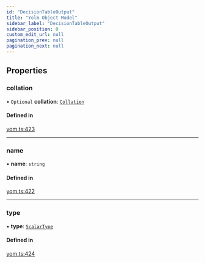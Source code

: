 ```yaml
---
id: "DecisionTableOutput"
title: "Yolm Object Model"
sidebar_label: "DecisionTableOutput"
sidebar_position: 0
custom_edit_url: null
pagination_prev: null
pagination_next: null
---
```


## Properties

### collation

• `Optional` **collation**: [`Collation`](../modules.md#collation)

#### Defined in

[yom.ts:423](https://github.com/yolmio/boost/blob/964b449/src/yom.ts#L423)

___

### name

• **name**: `string`

#### Defined in

[yom.ts:422](https://github.com/yolmio/boost/blob/964b449/src/yom.ts#L422)

___

### type

• **type**: [`ScalarType`](../modules.md#scalartype)

#### Defined in

[yom.ts:424](https://github.com/yolmio/boost/blob/964b449/src/yom.ts#L424)
